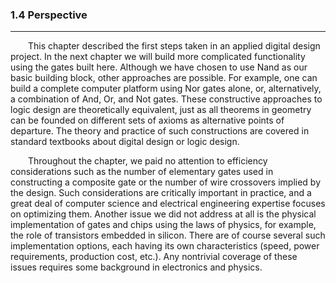 ### 1.4 Perspective
---


&emsp;&emsp;This chapter described the first steps taken in an applied digital design project. In the next chapter we will build more complicated functionality using the gates built here. Although we have chosen to use Nand as our basic building block, other approaches are possible. For example, one can build a complete computer platform using Nor gates alone, or, alternatively, a combination of And, Or, and Not gates. These constructive approaches to logic design are theoretically equivalent, just as all theorems in geometry can be founded on different sets of axioms as alternative points of departure. The theory and practice of such constructions are covered in standard textbooks about digital design or logic design.

&emsp;&emsp;Throughout the chapter, we paid no attention to efficiency considerations such as the number of elementary gates used in constructing a composite gate or the number of wire crossovers implied by the design. Such considerations are critically important in practice, and a great deal of computer science and electrical engineering expertise focuses on optimizing them. Another issue we did not address at all is the physical implementation of gates and chips using the laws of physics, for example, the role of transistors embedded in silicon. There are of course several such implementation options, each having its own characteristics (speed, power requirements, production cost, etc.). Any nontrivial coverage of these issues requires some background in electronics and physics.
